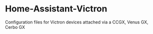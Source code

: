 # Home-Assistant-Victron
Configuration files for Victron devices attached via a CCGX, Venus GX, Cerbo GX
